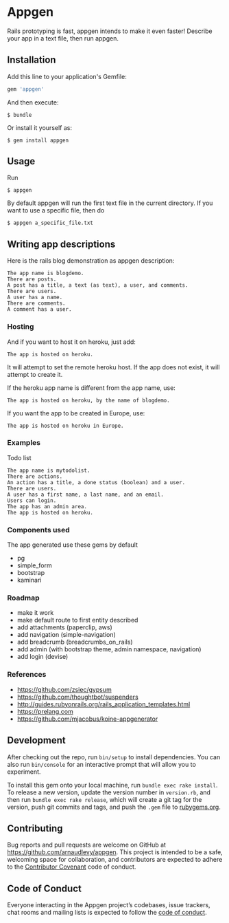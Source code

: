 # Appgen

Rails prototyping is fast, appgen intends to make it even faster!
Describe your app in a text file, then run appgen.

## Installation

Add this line to your application's Gemfile:

```ruby
gem 'appgen'
```

And then execute:

    $ bundle

Or install it yourself as:

    $ gem install appgen

## Usage

Run

    $ appgen

By default appgen will run the first text file in the current directory.
If you want to use a specific file, then do 

    $ appgen a_specific_file.txt

## Writing app descriptions

Here is the rails blog demonstration as appgen description:

    The app name is blogdemo.
    There are posts.
    A post has a title, a text (as text), a user, and comments.
    There are users.
    A user has a name.
    There are comments.
    A comment has a user.

### Hosting

And if you want to host it on heroku, just add:

    The app is hosted on heroku.

It will attempt to set the remote heroku host.
If the app does not exist, it will attempt to create it.

If the heroku app name is different from the app name, use:

    The app is hosted on heroku, by the name of blogdemo.

If you want the app to be created in Europe, use:

    The app is hosted on heroku in Europe.

### Examples

Todo list
    
    The app name is mytodolist.
    There are actions.
    An action has a title, a done status (boolean) and a user.
    There are users.
    A user has a first name, a last name, and an email.
    Users can login.
    The app has an admin area.
    The app is hosted on heroku.

### Components used

The app generated use these gems by default
- pg 
- simple_form
- bootstrap
- kaminari

### Roadmap
- make it work
- make default route to first entity described
- add attachments (paperclip, aws)
- add navigation (simple-navigation)
- add breadcrumb (breadcrumbs_on_rails)
- add admin (with bootstrap theme, admin namespace, navigation)
- add login (devise)

### References
- https://github.com/zsiec/gypsum
- https://github.com/thoughtbot/suspenders
- http://guides.rubyonrails.org/rails_application_templates.html
- https://prelang.com
- https://github.com/mjacobus/koine-appgenerator


## Development

After checking out the repo, run `bin/setup` to install dependencies. You can also run `bin/console` for an interactive prompt that will allow you to experiment.

To install this gem onto your local machine, run `bundle exec rake install`. To release a new version, update the version number in `version.rb`, and then run `bundle exec rake release`, which will create a git tag for the version, push git commits and tags, and push the `.gem` file to [rubygems.org](https://rubygems.org).

## Contributing

Bug reports and pull requests are welcome on GitHub at https://github.com/arnaudlevy/appgen. This project is intended to be a safe, welcoming space for collaboration, and contributors are expected to adhere to the [Contributor Covenant](http://contributor-covenant.org) code of conduct.

## Code of Conduct

Everyone interacting in the Appgen project’s codebases, issue trackers, chat rooms and mailing lists is expected to follow the [code of conduct](https://github.com/arnaudlevy/appgen/blob/master/CODE_OF_CONDUCT.md).
